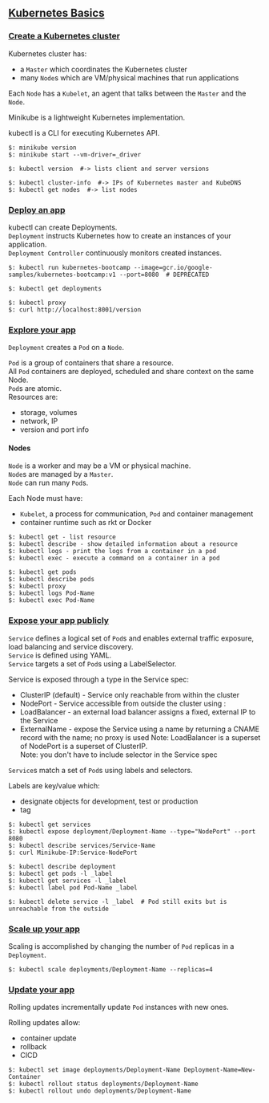 ## [Kubernetes Basics](https://kubernetes.io/docs/tutorials/kubernetes-basics/)

### [Create a Kubernetes cluster](https://kubernetes.io/docs/tutorials/kubernetes-basics/create-cluster/cluster-intro/)

Kubernetes cluster has:
* a `Master` which coordinates the Kubernetes cluster
* many `Node`s which are VM/physical machines that run applications

Each `Node` has a `Kubelet`, an agent that talks between the `Master` and the `Node`.  

Minikube is a lightweight Kubernetes implementation.  

kubectl is a CLI for executing Kubernetes API.  

```
$: minikube version
$: minikube start --vm-driver=_driver

$: kubectl version  #-> lists client and server versions

$: kubectl cluster-info  #-> IPs of Kubernetes master and KubeDNS
$: kubectl get nodes  #-> list nodes
```

### [Deploy an app](https://kubernetes.io/docs/tutorials/kubernetes-basics/deploy-app/deploy-intro/)

kubectl can create Deployments.  
`Deployment` instructs Kubernetes how to create an instances of your application.  
`Deployment Controller` continuously monitors created instances.  

```
$: kubectl run kubernetes-bootcamp --image=gcr.io/google-samples/kubernetes-bootcamp:v1 --port=8080  # DEPRECATED

$: kubectl get deployments

$: kubectl proxy
$: curl http://localhost:8001/version
```

### [Explore your app](https://kubernetes.io/docs/tutorials/kubernetes-basics/explore/explore-intro/)

`Deployment` creates a `Pod` on a `Node`.  

`Pod` is a group of containers that share a resource.  
All `Pod` containers are deployed, scheduled and share context on the same Node.  
`Pod`s are atomic.  
Resources are:
* storage, volumes
* network, IP
* version and port info

#### Nodes

`Node` is a worker and may be a VM or physical machine.  
`Node`s are managed by a `Master`.  
`Node` can run many `Pod`s.  

Each Node must have:
* `Kubelet`, a process for communication, `Pod` and container management
* container runtime such as rkt or Docker

```
$: kubectl get - list resource
$: kubectl describe - show detailed information about a resource
$: kubectl logs - print the logs from a container in a pod
$: kubectl exec - execute a command on a container in a pod
```

```
$: kubectl get pods
$: kubectl describe pods
$: kubectl proxy
$: kubectl logs Pod-Name
$: kubectl exec Pod-Name
```

### [Expose your app publicly](https://kubernetes.io/docs/tutorials/kubernetes-basics/expose/expose-intro/)

`Service` defines a logical set of `Pod`s and enables external traffic exposure, load balancing and service discovery.  
`Service` is defined using YAML.  
`Service` targets a set of `Pod`s using a LabelSelector.  

Service is exposed through a type in the Service spec:
* ClusterIP (default) - Service only reachable from within the cluster
* NodePort - Service accessible from outside the cluster using <NodeIP>:<NodePort>
* LoadBalancer - an external load balancer assigns a fixed, external IP to the Service
* ExternalName - expose the Service using a name by returning a CNAME record with the name; no proxy is used
Note: LoadBalancer is a superset of NodePort is a superset of ClusterIP.  
Note: you don't have to include selector in the Service spec

`Service`s match a set of `Pod`s using labels and selectors.  

Labels are key/value which:
* designate objects for development, test or production
* tag

```
$: kubectl get services
$: kubectl expose deployment/Deployment-Name --type="NodePort" --port 8080
$: kubectl describe services/Service-Name
$: curl Minikube-IP:Service-NodePort

$: kubectl describe deployment
$: kubectl get pods -l _label
$: kubectl get services -l _label
$: kubectl label pod Pod-Name _label

$: kubectl delete service -l _label  # Pod still exits but is unreachable from the outside
```

### [Scale up your app](https://kubernetes.io/docs/tutorials/kubernetes-basics/scale/scale-intro/)

Scaling is accomplished by changing the number of `Pod` replicas in a `Deployment`.  

```
$: kubectl scale deployments/Deployment-Name --replicas=4
```

### [Update your app](https://kubernetes.io/docs/tutorials/kubernetes-basics/update/update-intro/)

Rolling updates incrementally update `Pod` instances with new ones.

Rolling updates allow:
* container update
* rollback
* CICD

```
$: kubectl set image deployments/Deployment-Name Deployment-Name=New-Container
$: kubectl rollout status deployments/Deployment-Name
$: kubectl rollout undo deployments/Deployment-Name
```
